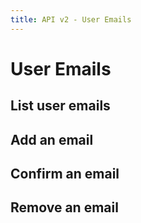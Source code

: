 ```yaml
---
title: API v2 - User Emails
---
```


# User Emails

## List user emails

## Add an email

## Confirm an email

## Remove an email
